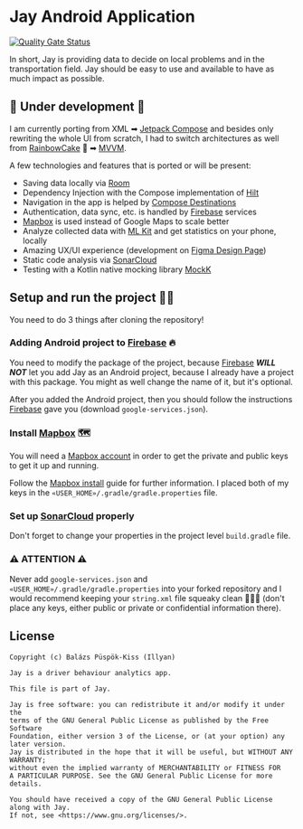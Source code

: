 # Jay Android Application

[![Quality Gate Status](https://sonarcloud.io/api/project_badges/measure?project=HLCaptain_jay-android&metric=alert_status)](https://sonarcloud.io/summary/new_code?id=HLCaptain_jay-android)

In short, Jay is providing data to decide on local problems and in the transportation field. Jay should be easy to use and available to have as much impact as possible.

## 🚧 Under development 🚧

I am currently porting from XML ➡ [Jetpack Compose] and besides only rewriting the whole UI from scratch, I had to switch architectures as well from [RainbowCake] 🎂 ➡ [MVVM].

A few technologies and features that is ported or will be present:

- Saving data locally via [Room]
- Dependency Injection with the Compose implementation of [Hilt]
- Navigation in the app is helped by [Compose Destinations]
- Authentication, data sync, etc. is handled by [Firebase] services
- [Mapbox] is used instead of Google Maps to scale better
- Analyze collected data with [ML Kit] and get statistics on your phone, locally
- Amazing UX/UI experience (development on [Figma Design Page])
- Static code analysis via [SonarCloud]
- Testing with a Kotlin native mocking library [MockK]

## Setup and run the project 🏃💨

You need to do 3 things after cloning the repository!

### Adding Android project to [Firebase] 🔥

You need to modify the package of the project, because [Firebase] ***WILL NOT*** let you add Jay as an Android project, because I already have a project with this package. You might as well change the name of it, but it's optional.

After you added the Android project, then you should follow the instructions [Firebase] gave you (download `google-services.json`).

### Install [Mapbox] 🗺

You will need a [Mapbox account] in order to get the private and public keys to get it up and running.

Follow the [Mapbox install] guide for further information. I placed both of my keys in the `«USER_HOME»/.gradle/gradle.properties` file.

### Set up [SonarCloud] properly

Don't forget to change your properties in the project
level `build.gradle` file.

### ⚠ ATTENTION ⚠

Never add `google-services.json` and `«USER_HOME»/.gradle/gradle.properties` into your forked repository and I would recommend keeping your `string.xml` file squeaky clean 🧹🧽🧼 (don't place any keys, either public or private or confidential information there).

## License

```text
Copyright (c) Balázs Püspök-Kiss (Illyan)

Jay is a driver behaviour analytics app.

This file is part of Jay.

Jay is free software: you can redistribute it and/or modify it under the
terms of the GNU General Public License as published by the Free Software
Foundation, either version 3 of the License, or (at your option) any later version.
Jay is distributed in the hope that it will be useful, but WITHOUT ANY WARRANTY;
without even the implied warranty of MERCHANTABILITY or FITNESS FOR
A PARTICULAR PURPOSE. See the GNU General Public License for more details.

You should have received a copy of the GNU General Public License along with Jay.
If not, see <https://www.gnu.org/licenses/>.
```

[Jetpack Compose]: https://developer.android.com/jetpack/compose

[Room]: https://developer.android.com/jetpack/androidx/releases/room

[Hilt]: https://dagger.dev/hilt/

[Compose Destinations]: https://composedestinations.rafaelcosta.xyz/

[Firebase]: https://firebase.google.com/

[Mapbox]: https://www.mapbox.com/

[ML Kit]: https://developers.google.com/ml-kit

[Figma Design Page]: https://www.figma.com/file/LH7PNtnsibnbDGnAGgTQz0

[SonarCloud]: https://sonarcloud.io/

[MockK]: https://mockk.io/

[RainbowCake]: https://rainbowcake.dev/

[MVVM]: https://developer.android.com/topic/architecture

[Mapbox Install]: https://docs.mapbox.com/android/maps/guides/install/

[Mapbox Account]: https://account.mapbox.com/auth/signup/
